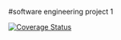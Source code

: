 #software engineering project 1

[![Coverage Status](https://coveralls.io/repos/github/esiino1/swe-1/badge.svg?branch=main)](https://coveralls.io/github/esiino1/swe-1?branch=main)
